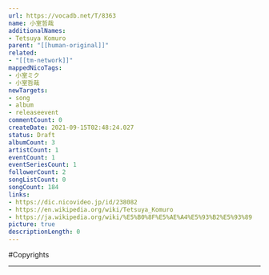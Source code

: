 ```yaml
---
url: https://vocadb.net/T/8363
name: 小室哲哉
additionalNames: 
- Tetsuya Komuro
parent: "[[human-original]]"
related:
- "[[tm-network]]"
mappedNicoTags:
- 小室ミク
- 小室哲哉
newTargets:
- song
- album
- releaseevent
commentCount: 0
createDate: 2021-09-15T02:48:24.027
status: Draft
albumCount: 3
artistCount: 1
eventCount: 1
eventSeriesCount: 1
followerCount: 2
songListCount: 0
songCount: 184
links: 
- https://dic.nicovideo.jp/id/238082
- https://en.wikipedia.org/wiki/Tetsuya_Komuro
- https://ja.wikipedia.org/wiki/%E5%B0%8F%E5%AE%A4%E5%93%B2%E5%93%89
picture: true
descriptionLength: 0
---
```


#Copyrights



---

